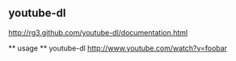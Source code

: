 youtube-dl
----------

http://rg3.github.com/youtube-dl/documentation.html

** usage **
youtube-dl http://www.youtube.com/watch?v=foobar